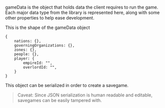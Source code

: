 gameData is the object that holds data the client requires to run the game. Each major data type from the library is represented here, along with some other properties to help ease development.

This is the shape of the gameData object

```
{
    nations: {},
    governingOrganizations: {},
    zones: {},
    people: {},
    player: {
        empireId: "",
        overlordId: "",
    }
}
```

This object can be serialized in order to create a savegame.

> Caveat: Since JSON serialization is human readable and editable, savegames can be easily tampered with.